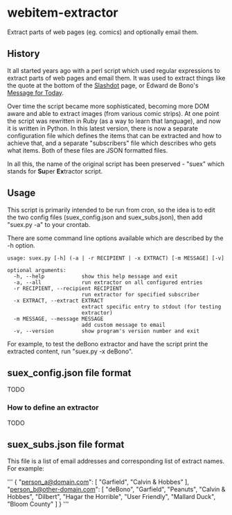 # webitem-extractor
Extract parts of web pages (eg. comics) and optionally email them.


## History
It all started years ago with a perl script which used regular expressions
to extract parts of web pages and email them. It was used to extract things
like the quote at the bottom of the [Slashdot](https://slashdot.org/) page,
or Edward de Bono's [Message for Today](http://www.debonothinking.com/).

Over time the script became more sophisticated, becoming more DOM aware and
able to extract images (from various comic strips). At one point the script
was rewritten in Ruby (as a way to learn that language), and now it is written
in Python. In this latest version, there is now a separate configuration file
which defines the items that can be extracted and how to achieve that, and 
a separate "subscribers" file which describes who gets what items. Both of
these files are JSON formatted files.

In all this, the name of the original script has been preserved - "suex"
which stands for **Su**per **Ex**tractor script.

## Usage
This script is primarily intended to be run from cron, so the idea is to
edit the two config files (suex_config.json and suex_subs.json), then add
"suex.py -a" to your crontab.

There are some command line options available which are described by the
-h option.

```
usage: suex.py [-h] (-a | -r RECIPIENT | -x EXTRACT) [-m MESSAGE] [-v]

optional arguments:
  -h, --help            show this help message and exit
  -a, --all             run extractor on all configured entries
  -r RECIPIENT, --recipient RECIPIENT
                        run extractor for specified subscriber
  -x EXTRACT, --extract EXTRACT
                        extract specific entry to stdout (for testing
                        extractor)
  -m MESSAGE, --message MESSAGE
                        add custom message to email
  -v, --version         show program's version number and exit
```

For example, to test the deBono extractor and have the script print the
extracted content, run "suex.py -x deBono".

## suex_config.json file format

TODO

### How to define an extractor

TODO

## suex_subs.json file format

This file is a list of email addresses and corresponding list of extract
names. For example:

'''
{
    "person_a@domain.com": [
        "Garfield",
        "Calvin & Hobbes"
    ],
    "person_b@other-domain.com": [
        "deBono",
        "Garfield",
        "Peanuts",
        "Calvin & Hobbes",
        "Dilbert",
        "Hagar the Horrible",
        "User Friendly",
        "Mallard Duck",
        "Bloom County"
    ]
}
'''
